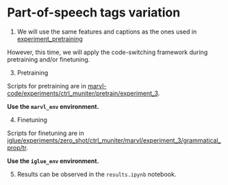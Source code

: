 # Part-of-speech tags variation

1. We will use the same features and captions as the ones used in [experiment_pretraining](../../experiments/wit_pretraining/experiment_pretraining)

However, this time, we will apply the code-switching framework during pretraining and/or finetuning.

3. Pretraining

Scripts for pretraining are in [marvl-code/experiments/ctrl_muniter/pretrain/experiment_3](../../../marvl-code/experiments/ctrl_muniter/pretrain/experiment_3).

**Use the `marvl_env` environment.**

4. Finetuning

Scripts for finetuning are in [iglue/experiments/zero_shot/ctrl_muniter/marvl/experiment_3/grammatical_prop/tr](../../../iglue/experiments/zero_shot/ctrl_muniter/marvl/experiment_3/grammatical_prop/tr).

**Use the `iglue_env` environment.**

5. Results can be observed in the `results.ipynb` notebook.
